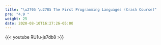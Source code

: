 ```yaml
---
title: "\u2705 \u2705 The First Programming Languages (Crash Course)"
pre: "4.9 "
weight: 25
date: 2020-08-10T16:27:26-05:00
---
```


{{< youtube RU1u-js7db8 >}}


